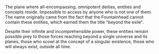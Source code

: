The plane where all-encompassing, omnipotent deities, entities and concepts reside. Impossible to access by anyone who is not one of them. 
The name originally came from the fact that the Fountainhead cannot contain these entities, which earned them the title "beyond the exile".

Despite their infinite and incomprehensible power, these entities remain possible prey to those forces reaching beyond a single universe and its planes, those who scowl at the concept of a singular existence, those who will always exist, outside all time. 